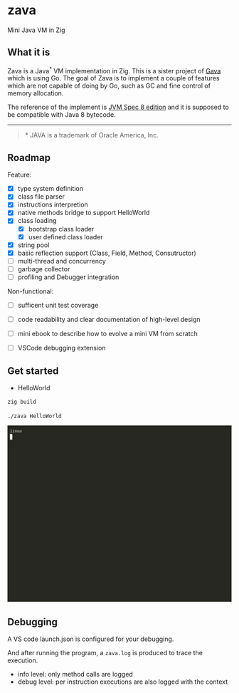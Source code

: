 # zava
Mini Java VM in Zig

## What it is

Zava is a Java<sup>*</sup> VM implementation in Zig. This is a sister project of [Gava](https://github.com/chaoyangnz/gava) which is using Go.
The goal of Zava is to implement a couple of features which are not capable of doing by Go, such as GC and fine control of memory allocation.

The reference of the implement is [JVM Spec 8 edition](https://docs.oracle.com/javase/specs/jvms/se8/html/) and it is supposed to be compatible with Java 8 bytecode.

--- 
> \* JAVA is a trademark of Oracle America, Inc.

## Roadmap

Feature:
- [x] type system definition
- [x] class file parser
- [x] instructions interpretion 
- [x] native methods bridge to support HelloWorld
- [x] class loading
  - [x] bootstrap class loader
  - [x] user defined class loader
- [x] string pool
- [x] basic reflection support (Class, Field, Method, Consutructor)
- [ ] multi-thread and concurrency
- [ ] garbage collector
- [ ] profiling and Debugger integration

Non-functional:
- [ ] sufficent unit test coverage
- [ ] code readability and clear documentation of high-level design
- [ ] mini ebook to describe how to evolve a mini VM from scratch
- [ ] VSCode debugging extension


## Get started

- HelloWorld
```
zig build

./zava HelloWorld
```

![demo](demo.gif)

## Debugging

A VS code launch.json is configured for your debugging.

And after running the program, a `zava.log` is produced to trace the execution.

- info level: only method calls are logged
- debug level: per instruction executions are also logged with the context




